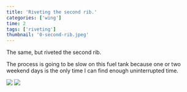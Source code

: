 ```yaml
---
title: 'Riveting the second rib.'
categories: ['wing']
time: 2
tags: ['riveting']
thumbnail: '0-second-rib.jpeg'
---
```


The same, but riveted the second rib.

<!-- more -->

The process is going to be slow on this fuel tank because one or two weekend days is the only time I can find enough uninterrupted time.

![](./0-second-rib.jpeg)
![](./1-other-side.jpeg)